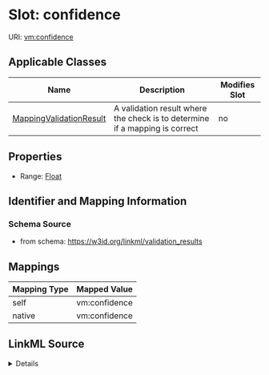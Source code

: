 

# Slot: confidence



URI: [vm:confidence](https://w3id.org/linkml/validation-model/confidence)



<!-- no inheritance hierarchy -->





## Applicable Classes

| Name | Description | Modifies Slot |
| --- | --- | --- |
| [MappingValidationResult](MappingValidationResult.md) | A validation result where the check is to determine if a mapping is correct |  no  |







## Properties

* Range: [Float](Float.md)





## Identifier and Mapping Information







### Schema Source


* from schema: https://w3id.org/linkml/validation_results




## Mappings

| Mapping Type | Mapped Value |
| ---  | ---  |
| self | vm:confidence |
| native | vm:confidence |




## LinkML Source

<details>
```yaml
name: confidence
from_schema: https://w3id.org/linkml/validation_results
rank: 1000
alias: confidence
owner: MappingValidationResult
domain_of:
- MappingValidationResult
range: float

```
</details>